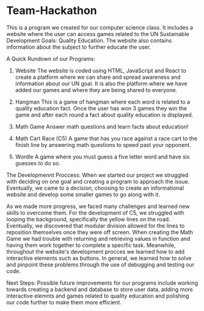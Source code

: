# Team-Hackathon
  This is a program we created for our computer science class. It includes a website where the user can access games related to the UN Sustainable Development Goals: Quality Education. The website also contains information about the subject to further educate the user.

A Quick Rundown of our Programs:
1. Website
  The website is coded using HTML, JavaScript and React to create a platform where we can share and spread awareness and information about our UN goal. It is also the platform where we have added our games and where they are being shared to everyone.
  
2. Hangman
  This is a game of hangman where each word is related to a quality education fact. Once the user has won 3 games they win the game and after  each round a fact about quality education is displayed.
   
3. Math Game
  Answer math questions and learn facts about education!
  
4. Math Cart Race (C5)
  A game that has you race against a race cart to the finish line by answering math questions to speed past your opponent.
  
5. Wordle
  A game where you must guess a five letter word and have six guesses to do so.
  
The Developmennt Proccess:
  When we started our project we struggled with deciding on one goal and creating a program to approach the issue. Eventually, we came to a decision, choosing to create an informational website and develop some smaller games to go along with it.

  As we made more progress, we faced many challenges and learned new skills to overcome them. For the development of C5, we struggled with looping the background, specifically the yellow lines on the road. Eventually, we discovered that modular division allowed for the lines to reposition themselves once they were off screen. When creating the Math Game we had trouble with returning and retrieving values in function and having them work together to complete a specific task. Meanwhile, throughout the website's development procces we learned how to add interactive elements such as buttons. In general, we learned how to solve and pinpoint these problems through the use of debugging and testing our code.

Next Steps:
  Possible future improvements for our programs include working towards creating a backend and database to store user data, adding more interactive elemnts and games related to quality education and polishing our code further to make them more efficient.
